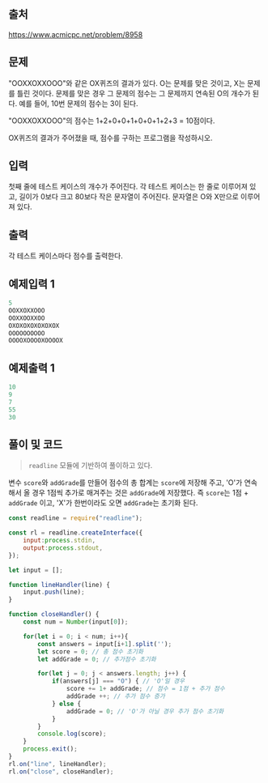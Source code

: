 ## 출처

https://www.acmicpc.net/problem/8958





## 문제

"OOXXOXXOOO"와 같은 OX퀴즈의 결과가 있다. O는 문제를 맞은 것이고, X는 문제를 틀린 것이다. 문제를 맞은 경우 그 문제의 점수는 그 문제까지 연속된 O의 개수가 된다. 예를 들어, 10번 문제의 점수는 3이 된다.

"OOXXOXXOOO"의 점수는 1+2+0+0+1+0+0+1+2+3 = 10점이다.

OX퀴즈의 결과가 주어졌을 때, 점수를 구하는 프로그램을 작성하시오.





## 입력

첫째 줄에 테스트 케이스의 개수가 주어진다. 각 테스트 케이스는 한 줄로 이루어져 있고, 길이가 0보다 크고 80보다 작은 문자열이 주어진다. 문자열은 O와 X만으로 이루어져 있다.





## 출력

각 테스트 케이스마다 점수를 출력한다.





## 예제입력 1

```javascript
5
OOXXOXXOOO
OOXXOOXXOO
OXOXOXOXOXOXOX
OOOOOOOOOO
OOOOXOOOOXOOOOX
```



## 예제출력 1

```javascript
10
9
7
55
30
```







## 풀이 및 코드



> `readline` 모듈에 기반하여 풀이하고 있다.



변수 `score`와 `addGrade`를 만들어 점수의 총 합계는 `score`에 저장해 주고, 'O'가 연속해서 올 경우 1점씩 추가로 매겨주는 것은 `addGrade`에 저장했다. 즉 `score`는 1점 + `addGrade` 이고, 'X'가 한번이라도 오면 `addGrade`는 초기화 된다.



```javascript
const readline = require("readline");

const rl = readline.createInterface({
    input:process.stdin,
    output:process.stdout,
});

let input = [];

function lineHandler(line) {
    input.push(line);
}

function closeHandler() {
    const num = Number(input[0]);

    for(let i = 0; i < num; i++){
        const answers = input[i+1].split('');
        let score = 0; // 총 점수 초기화
        let addGrade = 0; // 추가점수 초기화

        for(let j = 0; j < answers.length; j++) {
            if(answers[j] === "O") { // 'O'일 경우
                score += 1+ addGrade; // 점수 = 1점 + 추가 점수
                addGrade ++; // 추가 점수 증가
            } else {
                addGrade = 0; // 'O'가 아닐 경우 추가 점수 초기화
            }
        }
        console.log(score);
    }
    process.exit();
}
rl.on("line", lineHandler);
rl.on("close", closeHandler);
```
